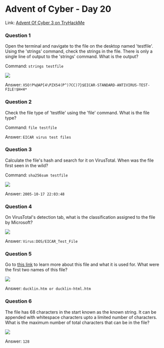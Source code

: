 # Advent of Cyber - Day 20

Link: [Advent Of Cyber 3 on TryHackMe](https://tryhackme.com/room/adventofcyber3)

### Question 1

Open the terminal and navigate to the file on the desktop named 'testfile'. Using the 'strings' command, check the strings in the file. There is only a single line of output to the 'strings' command. What is the output?

Command: `strings testfile`

![](https://github.com/AtomicNicos/knowledge-base/blob/main/writeup_resources/aoc3/day20/1.png?raw=true)

Answer: `X5O!P%@AP[4\PZX54(P^)7CC)7}$EICAR-STANDARD-ANTIVIRUS-TEST-FILE!$H+H*`

### Question 2

Check the file type of 'testfile' using the 'file' command. What is the file type?

Command: `file testfile`

Answer: `EICAR virus test files`

### Question 3

Calculate the file's hash and search for it on VirusTotal. When was the file first seen in the wild?

Command: `sha256sum testfile`

![](https://github.com/AtomicNicos/knowledge-base/blob/main/writeup_resources/aoc3/day20/3.png?raw=true)

Answer: `2005-10-17 22:03:48`

### Question 4

On VirusTotal's detection tab, what is the classification assigned to the file by Microsoft?

![](https://github.com/AtomicNicos/knowledge-base/blob/main/writeup_resources/aoc3/day20/4.png?raw=true)

Answer: `Virus:DOS/EICAR_Test_File`

### Question 5

Go to [this link](https://www.eicar.org/?page_id=3950) to learn more about this file and what it is used for. What were the first two names of this file?

![](https://github.com/AtomicNicos/knowledge-base/blob/main/writeup_resources/aoc3/day20/5.png?raw=true)

Answer: `ducklin.htm or ducklin-html.htm`

### Question 6

The file has 68 characters in the start known as the known string. It can be appended with whitespace characters upto a limited number of characters. What is the maximum number of total characters that can be in the file?

![](https://github.com/AtomicNicos/knowledge-base/blob/main/writeup_resources/aoc3/day20/6.png?raw=true)

Answer: `128`
